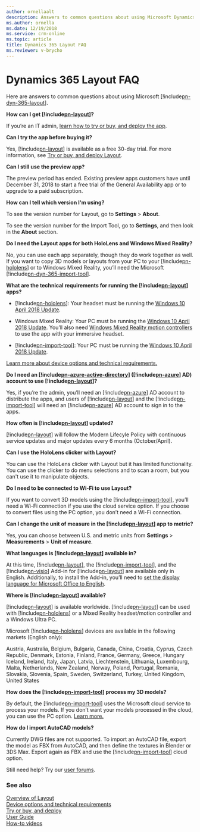 ```yaml
---
author: ornellaalt
description: Answers to common questions about using Microsoft Dynamics 365 Layout
ms.author: ornella
ms.date: 12/19/2018
ms.service: crm-online
ms.topic: article
title: Dynamics 365 Layout FAQ
ms.reviewer: v-brycho
---
```


# Dynamics 365 Layout FAQ

Here are answers to common questions about using Microsoft [!include[pn-dyn-365-layout](../includes/pn-dyn-365-layout.md)].

**How can I get [!include[pn-layout](../includes/pn-layout.md)]?**  

If you’re an IT admin, [learn how to try or buy, and deploy the app](../licensing/buy-and-deploy.md).  

**Can I try the app before buying it?**

Yes, [!include[pn-layout](../includes/pn-layout.md)] is available as a free 30-day trial. For more information, see [Try or buy,
and deploy Layout](../licensing/buy-and-deploy.md).

**Can I still use the preview app?**

The preview period has ended. Existing preview apps customers have until
December 31, 2018 to start a free trial of the General Availability app or to upgrade to a paid subscription.


**How can I tell which version I'm using?**

To see the version number for Layout, go to **Settings** > **About**.

To see the version number for the Import Tool, go to **Settings**, and then look in the **About** section.

**Do I need the Layout apps for both HoloLens and Windows Mixed Reality?**

No, you can use each app separately, though they do work together as well. If
you want to copy 3D models or layouts from your PC to your [!include[pn-hololens](../includes/pn-hololens.md)] or to
Windows Mixed Reality, you’ll need the Microsoft [!include[pn-dyn-365-import-tool](../includes/pn-dyn-365-import-tool.md)].

**What are the technical requirements for running the [!include[pn-layout](../includes/pn-layout.md)] apps?**

-   [!include[pn-hololens](../includes/pn-hololens.md)]: Your headset must be running the [Windows 10 April 2018
    Update](https://support.microsoft.com/en-us/help/12643). 

-   Windows Mixed Reality: Your PC must be running the [Windows 10 April 2018
    Update](https://support.microsoft.com/en-us/help/4028685). You’ll also need
    [Windows Mixed Reality motion
    controllers](https://support.microsoft.com/en-us/help/4040517) to use the
    app with your immersive headset.

-   [!include[pn-import-tool](../includes/pn-import-tool.md)]: Your PC must be running the [Windows 10 April 2018
    Update](https://support.microsoft.com/en-us/help/4028685).

[Learn more about device options and technical requirements.](requirements.md)

**Do I need an [!include[pn-azure-active-directory](../includes/pn-azure-active-directory.md)] ([!include[pn-azure](../includes/pn-azure.md)] AD) account to use [!include[pn-layout](../includes/pn-layout.md)]?**

Yes, if you’re the admin, you’ll need an [!include[pn-azure](../includes/pn-azure.md)] AD account to distribute the
apps, and users of [!include[pn-layout](../includes/pn-layout.md)] and the [!include[pn-import-tool](../includes/pn-import-tool.md)] will need an [!include[pn-azure](../includes/pn-azure.md)] AD account to
sign in to the apps.

**How often is [!include[pn-layout](../includes/pn-layout.md)] updated?**

[!include[pn-layout](../includes/pn-layout.md)] will follow the Modern Lifecyle Policy with continuous service updates and major updates every 6 months (October/April). 


**Can I use the HoloLens clicker with Layout?**

You can use the HoloLens clicker with Layout but it has limited functionality. You can use the clicker to do menu selections and to scan a room, but you can't use it to manipulate objects.

**Do I need to be connected to Wi-Fi to use Layout?**

If you want to convert 3D models using the [!include[pn-import-tool](../includes/pn-import-tool.md)], you’ll need a Wi-Fi
connection if you use the cloud service option. If you choose to convert files
using the PC option, you don’t need a Wi-Fi connection.

**Can I change the unit of measure in the [!include[pn-layout](../includes/pn-layout.md)] app to metric?**

Yes, you can choose between U.S. and metric units from **Settings** \>
**Measurements** \> **Unit of measure**.

**What languages is [!include[pn-layout](../includes/pn-layout.md)] available in?**

At this time, [!include[pn-layout](../includes/pn-layout.md)], the [!include[pn-import-tool](../includes/pn-import-tool.md)], and the [!include[pn-visio](../includes/pn-visio.md)] Add-in for [!include[pn-layout](../includes/pn-layout.md)] are
available only in English. Additionally, to install the Add-in, you’ll need to
[set the display language for Microsoft Office to
English](https://support.office.com/article/add-an-editing-language-or-set-language-preferences-in-office-663d9d94-ca99-4a0d-973e-7c4a6b8a827d).

**Where is [!include[pn-layout](../includes/pn-layout.md)] available?**

[!include[pn-layout](../includes/pn-layout.md)] is available worldwide. [!include[pn-layout](../includes/pn-layout.md)] can be used with [!include[pn-hololens](../includes/pn-hololens.md)] or a Mixed Reality headset/motion controller and a Windows Ultra PC.

Microsoft [!include[pn-hololens](../includes/pn-hololens.md)] devices are available in the following markets (English only):

Austria, Australia, Belgium, Bulgaria, Canada, China, Croatia, Cyprus, Czech Republic, Denmark, Estonia, Finland, France, Germany, Greece, Hungary Iceland, Ireland, Italy, Japan, Latvia, Liechtenstein, Lithuania, Luxembourg, Malta, Netherlands, New Zealand, Norway, Poland, Portugal, Romania, Slovakia, Slovenia, Spain, Sweden, Switzerland, Turkey, United Kingdom, United States

**How does the [!include[pn-import-tool](../includes/pn-import-tool.md)] process my 3D models?**

By default, the [!include[pn-import-tool](../includes/pn-import-tool.md)] uses the Microsoft cloud service to process your
models. If you don’t want your models processed in the cloud, you can use the PC
option. [Learn more.](user-guide.md#file-types-and-guidelines)

**How do I import AutoCAD models?**

Currently DWG files are not supported. To import an AutoCAD file, export the
model as FBX from AutoCAD, and then define the textures in Blender or 3DS Max.
Export again as FBX and use the [!include[pn-import-tool](../includes/pn-import-tool.md)] cloud option.

Still need help? Try our [user forums](https://techcommunity.microsoft.com/t5/Mixed-Reality/ct-p/MixedReality).

### See also
[Overview of Layout](index.md)<br/>
[Device options and technical requirements](requirements.md)<br/>
[Try or buy, and deploy](../licensing/buy-and-deploy.md)<br/>
[User Guide](user-guide.md)<br/>
[How-to videos](https://go.microsoft.com/fwlink/p/?linkid=2021489)<br/>
